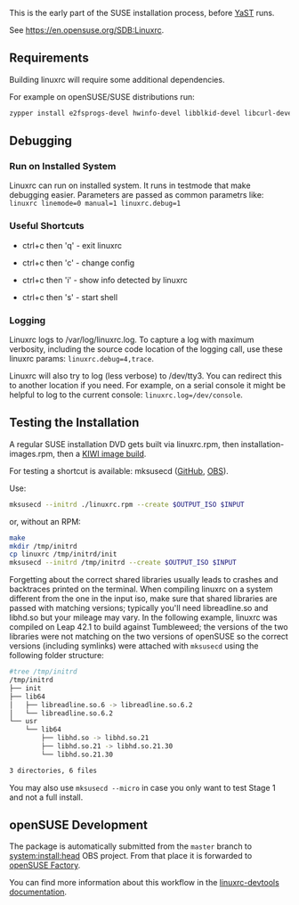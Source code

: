 This is the early part of the SUSE installation process, before
[YaST](https://en.opensuse.org/Portal:YaST) runs.

See <https://en.opensuse.org/SDB:Linuxrc>.

## Requirements
Building linuxrc will require some additional dependencies.

For example on openSUSE/SUSE distributions run:
```sh
zypper install e2fsprogs-devel hwinfo-devel libblkid-devel libcurl-devel readline-devel
```
## Debugging

### Run on Installed System
Linuxrc can run on installed system. It runs in testmode that make debugging easier.
Parameters are passed as common parametrs like: `linuxrc linemode=0 manual=1 linuxrc.debug=1`

### Useful Shortcuts

* ctrl+c then 'q' - exit linuxrc

* ctrl+c then 'c' - change config

* ctrl+c then 'i' - show info detected by linuxrc

* ctrl+c then 's' - start shell

### Logging
Linuxrc logs to /var/log/linuxrc.log.
To capture a log with maximum verbosity, including the source code location of the logging call,
use these linuxrc params:
`linuxrc.debug=4,trace`.

Linuxrc will also try to log (less verbose) to /dev/tty3. You can redirect this to another location if you need.
For example, on a serial console it might be helpful to log to the current console:
`linuxrc.log=/dev/console`.

## Testing the Installation

A regular SUSE installation DVD gets built via linuxrc.rpm,
then installation-images.rpm,
then a [KIWI image build](https://build.opensuse.org/package/show/openSUSE:Factory/_product:openSUSE-dvd5-dvd-x86_64).

For testing a shortcut is available: mksusecd
([GitHub](https://github.com/openSUSE/mksusecd),
[OBS](https://build.opensuse.org/package/show/system:install:head/mksusecd)).

Use:

```sh
mksusecd --initrd ./linuxrc.rpm --create $OUTPUT_ISO $INPUT
```

or, without an RPM:

```sh
make
mkdir /tmp/initrd
cp linuxrc /tmp/initrd/init
mksusecd --initrd /tmp/initrd --create $OUTPUT_ISO $INPUT
```
Forgetting about the correct shared libraries usually leads to crashes and backtraces printed on the terminal.
When compiling linuxrc on a system different from the one in the input iso, make sure that shared libraries are passed with matching versions; typically you'll need libreadline.so and libhd.so but your mileage may vary. In the following example, linuxrc was compiled on Leap 42.1 to build against Tumbleweed; the versions of the two libraries were not matching on the two versions of openSUSE so the correct versions (including symlinks) were attached with `mksusecd` using the following folder structure:

```sh 
#tree /tmp/initrd
/tmp/initrd
├── init
├── lib64
│   ├── libreadline.so.6 -> libreadline.so.6.2
│   └── libreadline.so.6.2
└── usr
    └── lib64
        ├── libhd.so -> libhd.so.21
        ├── libhd.so.21 -> libhd.so.21.30
        └── libhd.so.21.30

3 directories, 6 files
```

You may also use `mksusecd --micro` in case you only want to test Stage 1
and not a full install.

## openSUSE Development

The package is automatically submitted from the `master` branch to
[system:install:head](https://build.opensuse.org/package/show/system:install:head/linuxrc)
OBS project. From that place it is forwarded to
[openSUSE Factory](https://build.opensuse.org/project/show/openSUSE:Factory).

You can find more information about this workflow in the [linuxrc-devtools
documentation](https://github.com/openSUSE/linuxrc-devtools#opensuse-development).
